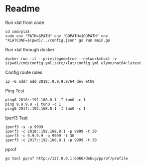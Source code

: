 
# Readme

Run xlat from code

``` shell
cd cmd/plat
sudo env "PATH=$PATH" env "GOPATH=$GOPATH" env "XLATCONF=$(pwd)/../config.json" go run main.go
```

Run xlat through docker

``` shell
docker run -it --privileged=true --network=host -v $(pwd)/cmd/config.yml:/etc/xlat/config.yml elynn/nat64:latest
```

Config route rules

``` shell
ip -6 addr add 2019::9.9.9.9/64 dev eth0
```

Ping Test

``` shell
ping6 2018::192.168.8.1 -I tun0 -c 1
ping 9.9.9.9 -I tun0 -c 1
ping6 2017::192.168.8.1 -I tun0 -c 1
```

Iperf3 Test

``` shell
iperf3 -s -p 9999
iperf3 -c 2018::192.168.8.1 -p 9999 -t 30
iperf3 -c 9.9.9.9 -p 9999 -t 30
iperf3 -c 2017::192.168.8.1 -p 9999 -t 30
```

pprof

``` shell
go tool pprof http://127.0.0.1:6060/debug/pprof/profile
```
